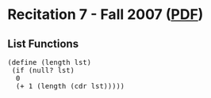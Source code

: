 Recitation 7 - Fall 2007 ([PDF](http://people.csail.mit.edu/jastr/6001/fall07/r07.pdf))
=======================================================================================

List Functions
-------------- 

<pre>
(define (length lst)
 (if (null? lst)
  0
  (+ 1 (length (cdr lst)))))


</pre>